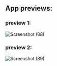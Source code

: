 ## App previews:

### preview 1:
![Screenshot (88)](https://github.com/user-attachments/assets/4c1c515c-f1e6-418c-a7d1-45fe7b3f4bf5)


### preview 2:
![Screenshot (89)](https://github.com/user-attachments/assets/a8ebdd4a-2119-441c-a5b0-7addca8875d1)


